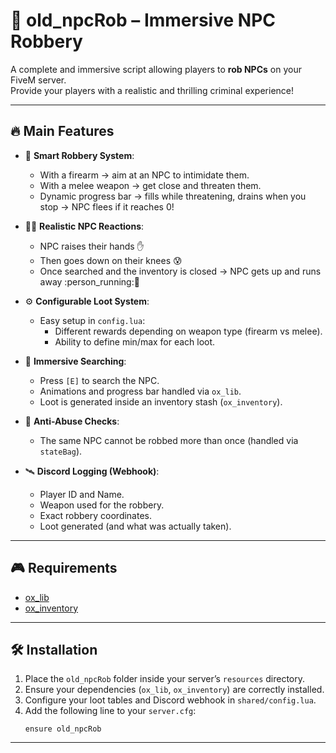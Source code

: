 # 🙍 **old_npcRob – Immersive NPC Robbery**

A complete and immersive script allowing players to **rob NPCs** on your FiveM server.  
Provide your players with a realistic and thrilling criminal experience!

---

## 🔥 Main Features
- 🔫 **Smart Robbery System**:  
  - With a firearm → aim at an NPC to intimidate them.  
  - With a melee weapon → get close and threaten them.  
  - Dynamic progress bar → fills while threatening, drains when you stop → NPC flees if it reaches 0!  

- 🧘‍♀️ **Realistic NPC Reactions**:  
  - NPC raises their hands :raised_hand:  
  - Then goes down on their knees :cold_sweat:  
  - Once searched and the inventory is closed → NPC gets up and runs away :person_running::dash:  

- ⚙️ **Configurable Loot System**:  
  - Easy setup in `config.lua`:  
    - Different rewards depending on weapon type (firearm vs melee).  
    - Ability to define min/max for each loot.  

- 👜 **Immersive Searching**:  
  - Press `[E]` to search the NPC.  
  - Animations and progress bar handled via `ox_lib`.  
  - Loot is generated inside an inventory stash (`ox_inventory`).  

- 🚫 **Anti-Abuse Checks**:  
  - The same NPC cannot be robbed more than once (handled via `stateBag`).  

- 🛰️ **Discord Logging (Webhook)**:  
  - Player ID and Name.  
  - Weapon used for the robbery.  
  - Exact robbery coordinates.  
  - Loot generated (and what was actually taken).  

---

## 🎮 Requirements
- [ox_lib](https://github.com/overextended/ox_lib)  
- [ox_inventory](https://github.com/overextended/ox_inventory)  

---

## 🛠️ Installation
1. Place the `old_npcRob` folder inside your server’s `resources` directory.  
2. Ensure your dependencies (`ox_lib`, `ox_inventory`) are correctly installed.  
3. Configure your loot tables and Discord webhook in `shared/config.lua`.  
4. Add the following line to your `server.cfg`:  
   ```
   ensure old_npcRob
   ```

---
